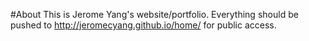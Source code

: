 #About
This is Jerome Yang's website/portfolio. Everything should be pushed to http://jeromecyang.github.io/home/ for public access.

